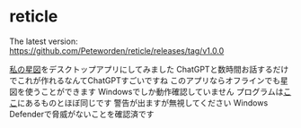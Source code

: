 # reticle
The latest version: https://github.com/Peteworden/reticle/releases/tag/v1.0.0

[私の星図](https://peteworden.github.io/Soleil/chart.html)をデスクトップアプリにしてみました
ChatGPTと数時間お話するだけでこれが作れるなんてChatGPTすごいですね
このアプリならオフラインでも星図を使うことができます
Windowsでしか動作確認していません
プログラムは[ここ](https://github.com/Peteworden/Soleil)にあるものとほぼ同じです
警告が出ますが無視してください
Windows Defenderで脅威がないことを確認済です
